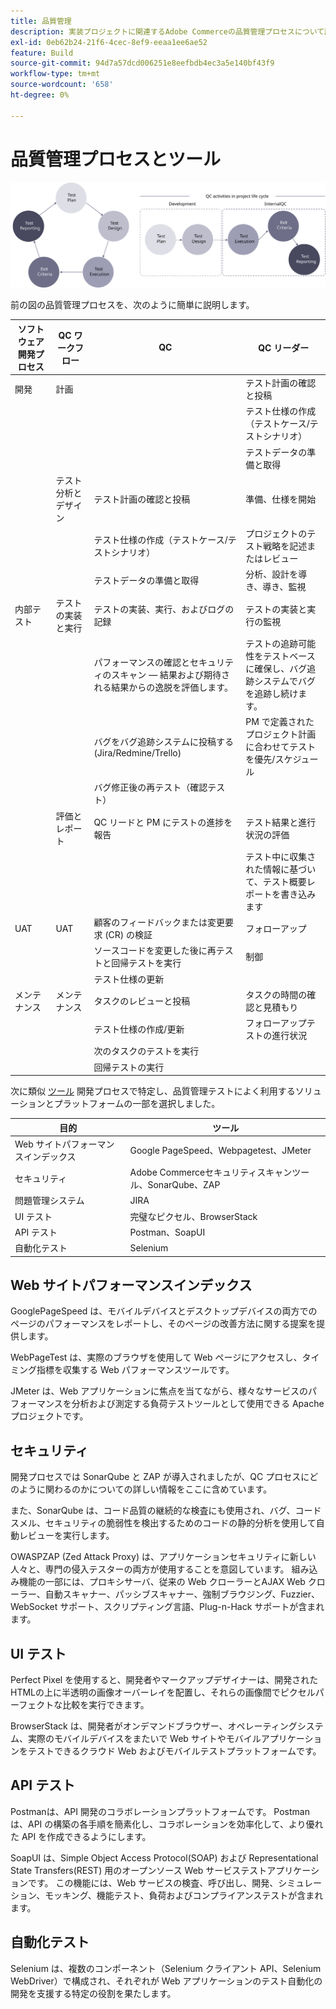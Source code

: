 ```yaml
---
title: 品質管理
description: 実装プロジェクトに関連するAdobe Commerceの品質管理プロセスについて説明します。
exl-id: 0eb62b24-21f6-4cec-8ef9-eeaa1ee6ae52
feature: Build
source-git-commit: 94d7a57dcd006251e8eefbdb4ec3a5e140bf43f9
workflow-type: tm+mt
source-wordcount: '658'
ht-degree: 0%

---
```


# 品質管理プロセスとツール

![品質管理プロセス図](../../assets/playbooks/quality-control-diagram.svg)

前の図の品質管理プロセスを、次のように簡単に説明します。

<table>
<thead>
  <tr>
    <th>ソフトウェア開発プロセス</th>
    <th>QC ワークフロー</th>
    <th>QC</th>
    <th>QC リーダー</th>
  </tr>
</thead>
<tbody>
  <tr>
    <td>開発</td>
    <td>計画</td>
    <td></td>
    <td>テスト計画の確認と投稿</td>
  </tr>
  <tr>
    <td></td>
    <td></td>
    <td></td>
    <td>テスト仕様の作成（テストケース/テストシナリオ）</td>
  </tr>
  <tr>
    <td></td>
    <td></td>
    <td></td>
    <td>テストデータの準備と取得</td>
  </tr>
  <tr>
    <td></td>
    <td>テスト分析とデザイン</td>
    <td>テスト計画の確認と投稿</td>
    <td>準備、仕様を開始</td>
  </tr>
  <tr>
    <td></td>
    <td></td>
    <td>テスト仕様の作成（テストケース/テストシナリオ）</td>
    <td>プロジェクトのテスト戦略を記述またはレビュー</td>
  </tr>
  <tr>
    <td></td>
    <td></td>
    <td>テストデータの準備と取得</td>
    <td> 分析、設計を導き、導き、監視</td>
  </tr>
  <tr>
    <td>内部テスト</td>
    <td>テストの実装と実行</td>
    <td>テストの実装、実行、およびログの記録</td>
    <td>テストの実装と実行の監視</td>
  </tr>
  <tr>
    <td></td>
    <td></td>
    <td>パフォーマンスの確認とセキュリティのスキャン — 結果および期待される結果からの逸脱を評価します。</td>
    <td>テストの追跡可能性をテストベースに確保し、バグ追跡システムでバグを追跡し続けます。</td>
  </tr>
  <tr>
    <td></td>
    <td></td>
    <td>バグをバグ追跡システムに投稿する (Jira/Redmine/Trello)</td>
    <td>PM で定義されたプロジェクト計画に合わせてテストを優先/スケジュール</td>
  </tr>
  <tr>
    <td></td>
    <td></td>
    <td>バグ修正後の再テスト（確認テスト）</td>
    <td></td>
  </tr>
  <tr>
    <td></td>
    <td>評価とレポート</td>
    <td>QC リードと PM にテストの進捗を報告</td>
    <td>テスト結果と進行状況の評価</td>
  </tr>
  <tr>
    <td></td>
    <td></td>
    <td></td>
    <td>テスト中に収集された情報に基づいて、テスト概要レポートを書き込みます</td>
  </tr>
  <tr>
    <td>UAT</td>
    <td>UAT</td>
    <td>顧客のフィードバックまたは変更要求 (CR) の検証</td>
    <td>フォローアップ</td>
  </tr>
  <tr>
    <td></td>
    <td></td>
    <td>ソースコードを変更した後に再テストと回帰テストを実行</td>
    <td>制御</td>
  </tr>
  <tr>
    <td></td>
    <td></td>
    <td>テスト仕様の更新</td>
    <td></td>
  </tr>
  <tr>
    <td>メンテナンス</td>
    <td>メンテナンス</td>
    <td>タスクのレビューと投稿</td>
    <td>タスクの時間の確認と見積もり</td>
  </tr>
  <tr>
    <td></td>
    <td></td>
    <td>テスト仕様の作成/更新</td>
    <td>フォローアップテストの進行状況</td>
  </tr>
  <tr>
    <td></td>
    <td></td>
    <td>次のタスクのテストを実行</td>
    <td></td>
  </tr>
  <tr>
    <td></td>
    <td></td>
    <td>回帰テストの実行</td>
    <td></td>
  </tr>
</tbody>
</table>

次に類似 [ツール](project-management-tools.md) 開発プロセスで特定し、品質管理テストによく利用するソリューションとプラットフォームの一部を選択しました。

| 目的 | ツール |
|---------------------------|---------------------------------------------------|
| Web サイトパフォーマンスインデックス | Google PageSpeed、Webpagetest、JMeter |
| セキュリティ | Adobe Commerceセキュリティスキャンツール、SonarQube、ZAP |
| 問題管理システム | JIRA |
| UI テスト | 完璧なピクセル、BrowserStack |
| API テスト | Postman、SoapUI |
| 自動化テスト | Selenium |


## Web サイトパフォーマンスインデックス

GooglePageSpeed は、モバイルデバイスとデスクトップデバイスの両方でのページのパフォーマンスをレポートし、そのページの改善方法に関する提案を提供します。

WebPageTest は、実際のブラウザを使用して Web ページにアクセスし、タイミング指標を収集する Web パフォーマンスツールです。

JMeter は、Web アプリケーションに焦点を当てながら、様々なサービスのパフォーマンスを分析および測定する負荷テストツールとして使用できる Apache プロジェクトです。

## セキュリティ

開発プロセスでは SonarQube と ZAP が導入されましたが、QC プロセスにどのように関わるのかについての詳しい情報をここに含めています。

また、SonarQube は、コード品質の継続的な検査にも使用され、バグ、コードスメル、セキュリティの脆弱性を検出するためのコードの静的分析を使用して自動レビューを実行します。

OWASPZAP (Zed Attack Proxy) は、アプリケーションセキュリティに新しい人々と、専門の侵入テスターの両方が使用することを意図しています。 組み込み機能の一部には、プロキシサーバ、従来の Web クローラーとAJAX Web クローラー、自動スキャナー、パッシブスキャナー、強制ブラウジング、Fuzzier、WebSocket サポート、スクリプティング言語、Plug-n-Hack サポートが含まれます。

## UI テスト

Perfect Pixel を使用すると、開発者やマークアップデザイナーは、開発されたHTMLの上に半透明の画像オーバーレイを配置し、それらの画像間でピクセルパーフェクトな比較を実行できます。

BrowserStack は、開発者がオンデマンドブラウザー、オペレーティングシステム、実際のモバイルデバイスをまたいで Web サイトやモバイルアプリケーションをテストできるクラウド Web およびモバイルテストプラットフォームです。

## API テスト

Postmanは、API 開発のコラボレーションプラットフォームです。 Postmanは、API の構築の各手順を簡素化し、コラボレーションを効率化して、より優れた API を作成できるようにします。

SoapUI は、Simple Object Access Protocol(SOAP) および Representational State Transfers(REST) 用のオープンソース Web サービステストアプリケーションです。 この機能には、Web サービスの検査、呼び出し、開発、シミュレーション、モッキング、機能テスト、負荷およびコンプライアンステストが含まれます。

## 自動化テスト

Selenium は、複数のコンポーネント（Selenium クライアント API、Selenium WebDriver）で構成され、それぞれが Web アプリケーションのテスト自動化の開発を支援する特定の役割を果たします。
